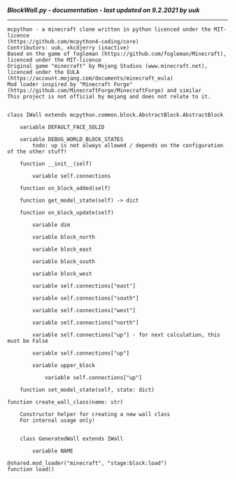 ***BlockWall.py - documentation - last updated on 9.2.2021 by uuk***
___

    mcpython - a minecraft clone written in python licenced under the MIT-licence 
    (https://github.com/mcpython4-coding/core)
    Contributors: uuk, xkcdjerry (inactive)
    Based on the game of fogleman (https://github.com/fogleman/Minecraft), licenced under the MIT-licence
    Original game "minecraft" by Mojang Studios (www.minecraft.net), licenced under the EULA
    (https://account.mojang.com/documents/minecraft_eula)
    Mod loader inspired by "Minecraft Forge" (https://github.com/MinecraftForge/MinecraftForge) and similar
    This project is not official by mojang and does not relate to it.


    class IWall extends mcpython.common.block.AbstractBlock.AbstractBlock

        variable DEFAULT_FACE_SOLID

        variable DEBUG_WORLD_BLOCK_STATES
            todo: up is not always allowed / depends on the configuration of the other stuff!

        function __init__(self)

            variable self.connections

        function on_block_added(self)

        function get_model_state(self) -> dict

        function on_block_update(self)

            variable dim

            variable block_north

            variable block_east

            variable block_south

            variable block_west

            variable self.connections["east"]

            variable self.connections["south"]

            variable self.connections["west"]

            variable self.connections["north"]

            variable self.connections["up"] - for next calculation, this must be False

            variable self.connections["up"]

            variable upper_block

                variable self.connections["up"]

        function set_model_state(self, state: dict)

    function create_wall_class(name: str)
        
        Constructor helper for creating a new wall class
        For internal usage only!


        class GeneratedWall extends IWall

            variable NAME

    @shared.mod_loader("minecraft", "stage:block:load")
    function load()